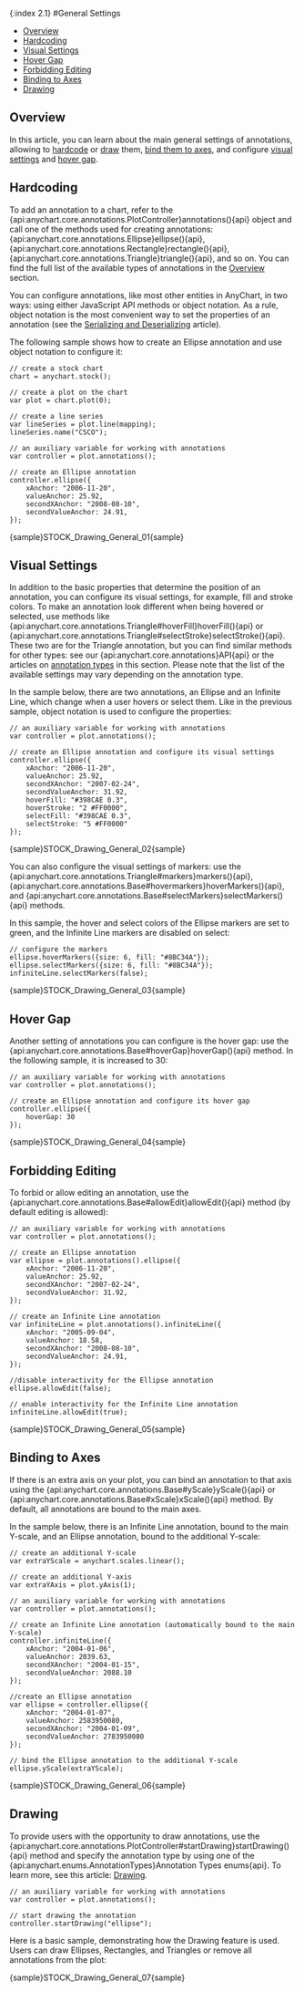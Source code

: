 {:index 2.1}
#General Settings

* [Overview](#overview)
* [Hardcoding](#hardcoding)
* [Visual Settings](#visual_settings)
* [Hover Gap](#hover_gap)
* [Forbidding Editing](#forbidding_editing)
* [Binding to Axes](#binding_to_axes)
* [Drawing](#drawing)

## Overview

In this article, you can learn about the main general settings of annotations, allowing to [hardcode](#hardcoding) or [draw](#drawing) them, [bind them to axes](#binding_to_axes), and configure [visual settings](#visual_settings) and [hover gap](#hover_gap).

## Hardcoding

To add an annotation to a chart, refer to the {api:anychart.core.annotations.PlotController}annotations(){api} object and call one of the methods used for creating annotations: {api:anychart.core.annotations.Ellipse}ellipse(){api}, {api:anychart.core.annotations.Rectangle}rectangle(){api}, {api:anychart.core.annotations.Triangle}triangle(){api}, and so on. You can find the full list of the available types of annotations in the [Overview](Overview#annotation_types) section.

You can configure annotations, like most other entities in AnyChart, in two ways: using either JavaScript API methods or object notation. As a rule, object notation is the most convenient way to set the properties of an annotation (see the [Serializing and Deserializing](Serializing_Deserializing) article).

The following sample shows how to create an Ellipse annotation and use object notation to configure it:

```
// create a stock chart
chart = anychart.stock();

// create a plot on the chart
var plot = chart.plot(0);

// create a line series
var lineSeries = plot.line(mapping);
lineSeries.name("CSCO");

// an auxiliary variable for working with annotations
var controller = plot.annotations();

// create an Ellipse annotation
controller.ellipse({
    xAnchor: "2006-11-20",
    valueAnchor: 25.92,
    secondXAnchor: "2008-08-10",
    secondValueAnchor: 24.91,
});
```

{sample}STOCK\_Drawing\_General\_01{sample}

## Visual Settings

In addition to the basic properties that determine the position of an annotation, you can configure its visual settings, for example, fill and stroke colors. To make an annotation look different when being hovered or selected, use methods like {api:anychart.core.annotations.Triangle#hoverFill}hoverFill(){api} or {api:anychart.core.annotations.Triangle#selectStroke}selectStroke(){api}. These two are for the Triangle annotation, but you can find similar methods for other types: see our {api:anychart.core.annotations}API{api} or the articles on [annotation types](Overview#annotation_types) in this section. Please note that the list of the available settings may vary depending on the annotation type.

In the sample below, there are two annotations, an Ellipse and an Infinite Line, which change when a user hovers or select them. Like in the previous sample, object notation is used to configure the properties:

```
// an auxiliary variable for working with annotations
var controller = plot.annotations();

// create an Ellipse annotation and configure its visual settings
controller.ellipse({
    xAnchor: "2006-11-20",
    valueAnchor: 25.92,
    secondXAnchor: "2007-02-24",
    secondValueAnchor: 31.92,
    hoverFill: "#398CAE 0.3",
    hoverStroke: "2 #FF0000",
    selectFill: "#398CAE 0.3",
    selectStroke: "5 #FF0000"
});
```

{sample}STOCK\_Drawing\_General\_02{sample}

You can also configure the visual settings of markers: use the {api:anychart.core.annotations.Triangle#markers}markers(){api},  {api:anychart.core.annotations.Base#hovermarkers}hoverMarkers(){api}, and {api:anychart.core.annotations.Base#selectMarkers}selectMarkers(){api} methods.

In this sample, the hover and select colors of the Ellipse markers are set to green, and the Infinite Line markers are disabled on select:

```
// configure the markers
ellipse.hoverMarkers({size: 6, fill: "#8BC34A"});
ellipse.selectMarkers({size: 6, fill: "#8BC34A"});
infiniteLine.selectMarkers(false);
```

{sample}STOCK\_Drawing\_General\_03{sample}

## Hover Gap

Another setting of annotations you can configure is the hover gap: use the {api:anychart.core.annotations.Base#hoverGap}hoverGap(){api} method. In the following sample, it is increased to 30:

```
// an auxiliary variable for working with annotations
var controller = plot.annotations();

// create an Ellipse annotation and configure its hover gap
controller.ellipse({
    hoverGap: 30
});
```

{sample}STOCK\_Drawing\_General\_04{sample}

## Forbidding Editing

To forbid or allow editing an annotation, use the {api:anychart.core.annotations.Base#allowEdit}allowEdit(){api} method (by default editing is allowed):

```
// an auxiliary variable for working with annotations
var controller = plot.annotations();

// create an Ellipse annotation
var ellipse = plot.annotations().ellipse({
    xAnchor: "2006-11-20",
    valueAnchor: 25.92,
    secondXAnchor: "2007-02-24",
    secondValueAnchor: 31.92,
});

// create an Infinite Line annotation
var infiniteLine = plot.annotations().infiniteLine({
    xAnchor: "2005-09-04",
    valueAnchor: 18.58,
    secondXAnchor: "2008-08-10",
    secondValueAnchor: 24.91,
});

//disable interactivity for the Ellipse annotation
ellipse.allowEdit(false);

// enable interactivity for the Infinite Line annotation
infiniteLine.allowEdit(true);
```

{sample}STOCK\_Drawing\_General\_05{sample}

## Binding to Axes

If there is an extra axis on your plot, you can bind an annotation to that axis using the {api:anychart.core.annotations.Base#yScale}yScale(){api} or {api:anychart.core.annotations.Base#xScale}xScale(){api} method. By default, all annotations are bound to the main axes.

In the sample below, there is an Infinite Line annotation, bound to the main Y-scale, and an Ellipse annotation, bound to the additional Y-scale:

```
// create an additional Y-scale
var extraYScale = anychart.scales.linear();

// create an additional Y-axis
var extraYAxis = plot.yAxis(1);

// an auxiliary variable for working with annotations
var controller = plot.annotations();

// create an Infinite Line annotation (automatically bound to the main Y-scale)
controller.infiniteLine({
    xAnchor: "2004-01-06",
    valueAnchor: 2039.63,
    secondXAnchor: "2004-01-15",
    secondValueAnchor: 2088.10
});

//create an Ellipse annotation
var ellipse = controller.ellipse({
    xAnchor: "2004-01-07",
    valueAnchor: 2583950080,
    secondXAnchor: "2004-01-09",
    secondValueAnchor: 2783950080
});

// bind the Ellipse annotation to the additional Y-scale
ellipse.yScale(extraYScale);
```
{sample}STOCK\_Drawing\_General\_06{sample}

## Drawing

To provide users with the opportunity to draw annotations, use the {api:anychart.core.annotations.PlotController#startDrawing}startDrawing(){api} method and specify the annotation type by using one of the {api:anychart.enums.AnnotationTypes}Annotation Types enums{api}. To learn more, see this article: [Drawing](Drawing).

```
// an auxiliary variable for working with annotations
var controller = plot.annotations();

// start drawing the annotation
controller.startDrawing("ellipse");
```

Here is a basic sample, demonstrating how the Drawing feature is used. Users can draw Ellipses, Rectangles, and Triangles or remove all annotations from the plot:

{sample}STOCK\_Drawing\_General\_07{sample}
